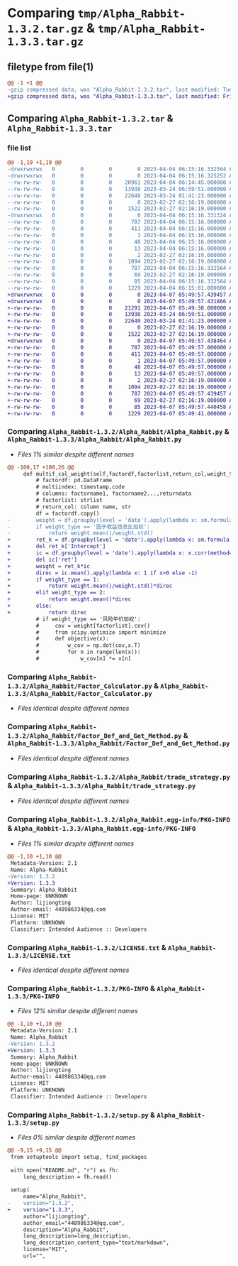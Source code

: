 # Comparing `tmp/Alpha_Rabbit-1.3.2.tar.gz` & `tmp/Alpha_Rabbit-1.3.3.tar.gz`

## filetype from file(1)

```diff
@@ -1 +1 @@
-gzip compressed data, was "Alpha_Rabbit-1.3.2.tar", last modified: Tue Apr  4 06:15:16 2023, max compression
+gzip compressed data, was "Alpha_Rabbit-1.3.3.tar", last modified: Fri Apr  7 05:49:57 2023, max compression
```

## Comparing `Alpha_Rabbit-1.3.2.tar` & `Alpha_Rabbit-1.3.3.tar`

### file list

```diff
@@ -1,19 +1,19 @@
-drwxrwxrwx   0        0        0        0 2023-04-04 06:15:16.332564 Alpha_Rabbit-1.3.2/
-drwxrwxrwx   0        0        0        0 2023-04-04 06:15:16.325252 Alpha_Rabbit-1.3.2/Alpha_Rabbit/
--rw-rw-rw-   0        0        0    20961 2023-04-04 06:14:45.000000 Alpha_Rabbit-1.3.2/Alpha_Rabbit/Alpha_Rabbit.py
--rw-rw-rw-   0        0        0    13938 2023-03-24 06:59:51.000000 Alpha_Rabbit-1.3.2/Alpha_Rabbit/Factor_Calculator.py
--rw-rw-rw-   0        0        0    22640 2023-03-24 01:41:23.000000 Alpha_Rabbit-1.3.2/Alpha_Rabbit/Factor_Def_and_Get_Method.py
--rw-rw-rw-   0        0        0        0 2023-02-27 02:16:19.000000 Alpha_Rabbit-1.3.2/Alpha_Rabbit/__init__.py
--rw-rw-rw-   0        0        0     1522 2023-02-27 02:16:19.000000 Alpha_Rabbit-1.3.2/Alpha_Rabbit/trade_strategy.py
-drwxrwxrwx   0        0        0        0 2023-04-04 06:15:16.331324 Alpha_Rabbit-1.3.2/Alpha_Rabbit.egg-info/
--rw-rw-rw-   0        0        0      787 2023-04-04 06:15:16.000000 Alpha_Rabbit-1.3.2/Alpha_Rabbit.egg-info/PKG-INFO
--rw-rw-rw-   0        0        0      411 2023-04-04 06:15:16.000000 Alpha_Rabbit-1.3.2/Alpha_Rabbit.egg-info/SOURCES.txt
--rw-rw-rw-   0        0        0        1 2023-04-04 06:15:16.000000 Alpha_Rabbit-1.3.2/Alpha_Rabbit.egg-info/dependency_links.txt
--rw-rw-rw-   0        0        0       48 2023-04-04 06:15:16.000000 Alpha_Rabbit-1.3.2/Alpha_Rabbit.egg-info/requires.txt
--rw-rw-rw-   0        0        0       13 2023-04-04 06:15:16.000000 Alpha_Rabbit-1.3.2/Alpha_Rabbit.egg-info/top_level.txt
--rw-rw-rw-   0        0        0        2 2023-02-27 02:16:19.000000 Alpha_Rabbit-1.3.2/Alpha_Rabbit.egg-info/zip-safe
--rw-rw-rw-   0        0        0     1094 2023-02-27 02:16:19.000000 Alpha_Rabbit-1.3.2/LICENSE.txt
--rw-rw-rw-   0        0        0      787 2023-04-04 06:15:16.332564 Alpha_Rabbit-1.3.2/PKG-INFO
--rw-rw-rw-   0        0        0       69 2023-02-27 02:16:19.000000 Alpha_Rabbit-1.3.2/README.md
--rw-rw-rw-   0        0        0       85 2023-04-04 06:15:16.332564 Alpha_Rabbit-1.3.2/setup.cfg
--rw-rw-rw-   0        0        0     1229 2023-04-04 06:15:01.000000 Alpha_Rabbit-1.3.2/setup.py
+drwxrwxrwx   0        0        0        0 2023-04-07 05:49:57.439457 Alpha_Rabbit-1.3.3/
+drwxrwxrwx   0        0        0        0 2023-04-07 05:49:57.431866 Alpha_Rabbit-1.3.3/Alpha_Rabbit/
+-rw-rw-rw-   0        0        0    21291 2023-04-07 05:49:30.000000 Alpha_Rabbit-1.3.3/Alpha_Rabbit/Alpha_Rabbit.py
+-rw-rw-rw-   0        0        0    13938 2023-03-24 06:59:51.000000 Alpha_Rabbit-1.3.3/Alpha_Rabbit/Factor_Calculator.py
+-rw-rw-rw-   0        0        0    22640 2023-03-24 01:41:23.000000 Alpha_Rabbit-1.3.3/Alpha_Rabbit/Factor_Def_and_Get_Method.py
+-rw-rw-rw-   0        0        0        0 2023-02-27 02:16:19.000000 Alpha_Rabbit-1.3.3/Alpha_Rabbit/__init__.py
+-rw-rw-rw-   0        0        0     1522 2023-02-27 02:16:19.000000 Alpha_Rabbit-1.3.3/Alpha_Rabbit/trade_strategy.py
+drwxrwxrwx   0        0        0        0 2023-04-07 05:49:57.438464 Alpha_Rabbit-1.3.3/Alpha_Rabbit.egg-info/
+-rw-rw-rw-   0        0        0      787 2023-04-07 05:49:57.000000 Alpha_Rabbit-1.3.3/Alpha_Rabbit.egg-info/PKG-INFO
+-rw-rw-rw-   0        0        0      411 2023-04-07 05:49:57.000000 Alpha_Rabbit-1.3.3/Alpha_Rabbit.egg-info/SOURCES.txt
+-rw-rw-rw-   0        0        0        1 2023-04-07 05:49:57.000000 Alpha_Rabbit-1.3.3/Alpha_Rabbit.egg-info/dependency_links.txt
+-rw-rw-rw-   0        0        0       48 2023-04-07 05:49:57.000000 Alpha_Rabbit-1.3.3/Alpha_Rabbit.egg-info/requires.txt
+-rw-rw-rw-   0        0        0       13 2023-04-07 05:49:57.000000 Alpha_Rabbit-1.3.3/Alpha_Rabbit.egg-info/top_level.txt
+-rw-rw-rw-   0        0        0        2 2023-02-27 02:16:19.000000 Alpha_Rabbit-1.3.3/Alpha_Rabbit.egg-info/zip-safe
+-rw-rw-rw-   0        0        0     1094 2023-02-27 02:16:19.000000 Alpha_Rabbit-1.3.3/LICENSE.txt
+-rw-rw-rw-   0        0        0      787 2023-04-07 05:49:57.439457 Alpha_Rabbit-1.3.3/PKG-INFO
+-rw-rw-rw-   0        0        0       69 2023-02-27 02:16:19.000000 Alpha_Rabbit-1.3.3/README.md
+-rw-rw-rw-   0        0        0       85 2023-04-07 05:49:57.440458 Alpha_Rabbit-1.3.3/setup.cfg
+-rw-rw-rw-   0        0        0     1229 2023-04-07 05:49:41.000000 Alpha_Rabbit-1.3.3/setup.py
```

### Comparing `Alpha_Rabbit-1.3.2/Alpha_Rabbit/Alpha_Rabbit.py` & `Alpha_Rabbit-1.3.3/Alpha_Rabbit/Alpha_Rabbit.py`

 * *Files 1% similar despite different names*

```diff
@@ -100,17 +100,26 @@
     def multif_cal_weight(self,factordf,factorlist,return_col,weight_type:str):
         # factordf: pd.DataFrame
         # multiindex: timestamp,code
         # columns: factorname1, factorname2...,returndata
         # factorlist: strlist
         # return_col: column name, str
         df = factordf.copy()
-        weight = df.groupby(level = 'date').apply(lambda x: sm.formula.ols(return_col+'~'+'+'.join(factorlist),data = x).fit().params)
-        if weight_type == '因子收益信息比加权':
-            return weight.mean()/weight.std()
+        ret_k = df.groupby(level = 'date').apply(lambda x: sm.formula.ols(return_col+'~'+'+'.join(factorlist),data = x).fit().params)
+        del ret_k['Intercept']
+        ic = df.groupby(level = 'date').apply(lambda x: x.corr(method= 'spearman')[return_col])
+        del ic['ret']
+        weight = ret_k*ic
+        direc = ic.mean().apply(lambda x: 1 if x>0 else -1)
+        if weight_type == 1:
+            return weight.mean()/weight.std()*direc
+        elif weight_type == 2:
+            return weight.mean()*direc
+        else:
+            return direc
         # if weight_type == '风险平价加权':
         #     cov = weight[factorlist].cov()
         #     from scipy.optimize import minimize
         #     def objective(x):
         #         w_cov = np.dot(cov,x.T)
         #         for n in range(len(x)):
         #             w_cov[n] *= x[n]
```

### Comparing `Alpha_Rabbit-1.3.2/Alpha_Rabbit/Factor_Calculator.py` & `Alpha_Rabbit-1.3.3/Alpha_Rabbit/Factor_Calculator.py`

 * *Files identical despite different names*

### Comparing `Alpha_Rabbit-1.3.2/Alpha_Rabbit/Factor_Def_and_Get_Method.py` & `Alpha_Rabbit-1.3.3/Alpha_Rabbit/Factor_Def_and_Get_Method.py`

 * *Files identical despite different names*

### Comparing `Alpha_Rabbit-1.3.2/Alpha_Rabbit/trade_strategy.py` & `Alpha_Rabbit-1.3.3/Alpha_Rabbit/trade_strategy.py`

 * *Files identical despite different names*

### Comparing `Alpha_Rabbit-1.3.2/Alpha_Rabbit.egg-info/PKG-INFO` & `Alpha_Rabbit-1.3.3/Alpha_Rabbit.egg-info/PKG-INFO`

 * *Files 1% similar despite different names*

```diff
@@ -1,10 +1,10 @@
 Metadata-Version: 2.1
 Name: Alpha-Rabbit
-Version: 1.3.2
+Version: 1.3.3
 Summary: Alpha_Rabbit
 Home-page: UNKNOWN
 Author: lijiongting
 Author-email: 448986334@qq.com
 License: MIT
 Platform: UNKNOWN
 Classifier: Intended Audience :: Developers
```

### Comparing `Alpha_Rabbit-1.3.2/LICENSE.txt` & `Alpha_Rabbit-1.3.3/LICENSE.txt`

 * *Files identical despite different names*

### Comparing `Alpha_Rabbit-1.3.2/PKG-INFO` & `Alpha_Rabbit-1.3.3/PKG-INFO`

 * *Files 12% similar despite different names*

```diff
@@ -1,10 +1,10 @@
 Metadata-Version: 2.1
 Name: Alpha_Rabbit
-Version: 1.3.2
+Version: 1.3.3
 Summary: Alpha_Rabbit
 Home-page: UNKNOWN
 Author: lijiongting
 Author-email: 448986334@qq.com
 License: MIT
 Platform: UNKNOWN
 Classifier: Intended Audience :: Developers
```

### Comparing `Alpha_Rabbit-1.3.2/setup.py` & `Alpha_Rabbit-1.3.3/setup.py`

 * *Files 0% similar despite different names*

```diff
@@ -9,15 +9,15 @@
 from setuptools import setup, find_packages
 
 with open("README.md", "r") as fh:
     long_description = fh.read()
 
 setup(
     name="Alpha_Rabbit",
-    version="1.3.2",
+    version="1.3.3",
     author="lijiongting",
     author_email="448986334@qq.com",
     description="Alpha_Rabbit",
     long_description=long_description,
     long_description_content_type="text/markdown",
     license="MIT",
     url="",
```

